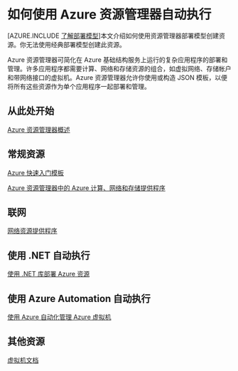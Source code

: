 <properties
	pageTitle="使用 Azure 资源管理器自动执行 | Windows Azure"
	description="获取相关主题的链接，了解如何使用资源管理器自动化 Azure 虚拟机的创建和管理过程。"
	services="virtual-machines"
	documentationCenter=""
	authors="davidmu1"
	manager="timlt"
	editor=""
	tags="azure-resource-manager"/>

<tags
	ms.service="virtual-machines"
	ms.date="07/09/2015"
	wacn.date="11/12/2015"/>


# 如何使用 Azure 资源管理器自动执行

[AZURE.INCLUDE [了解部署模型](../includes/learn-about-deployment-models-include.md)]本文介绍如何使用资源管理器部署模型创建资源。你无法使用经典部署模型创建此资源。

Azure 资源管理器可简化在 Azure 基础结构服务上运行的复杂应用程序的部署和管理。许多应用程序都需要计算、网络和存储资源的组合，如虚拟网络、存储帐户和带网络接口的虚拟机。Azure 资源管理器允许你使用或构造 JSON 模板，以便将所有这些资源作为单个应用程序一起部署和管理。

## 从此处开始

[Azure 资源管理器概述](/documentation/articles/resource-group-overview)

## 常规资源

[Azure 快速入门模板](http://azure.microsoft.com/documentation/templates/)

[Azure 资源管理器中的 Azure 计算、网络和存储提供程序](/documentation/articles/virtual-machines-azurerm-versus-azuresm)


## 联网

[网络资源提供程序](/documentation/articles/resource-groups-networking)


## 使用 .NET 自动执行

[使用 .NET 库部署 Azure 资源](/documentation/articles/virtual-machines-arm-deployment)


## 使用 Azure Automation 自动执行

[使用 Azure 自动化管理 Azure 虚拟机](/documentation/articles/automation-manage-virtual-machines)



## 其他资源

[虚拟机文档](/services/virtual-machines)

<!---HONumber=79-->